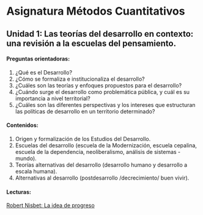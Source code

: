 # Asignatura Métodos Cuantitativos

## Unidad 1: Las teorías del desarrollo en contexto: una revisión a la escuelas del pensamiento. 

#### Preguntas orientadoras:

1. ¿Qué es el Desarrollo? 
2. ¿Cómo se formaliza e institucionaliza el desarrollo? 
3. ¿Cuáles son las teorías y enfoques propuestos para el desarrollo? 
4. ¿Cuándo surge el desarrollo como problemática pública, y cuál es su importancia a nivel territorial?
5. ¿Cuáles son las diferentes perspectivas y los intereses que estructuran las políticas de desarrollo en un territorio determinado?

#### Contenidos:

1.  Origen y formalización de los Estudios del Desarrollo. 
2.  Escuelas del desarrollo (escuela de la Modernización, escuela cepalina, escuela de la dependencia, neoliberalismo, análisis de sistemas - mundo).
3.  Teorías alternativas del desarrollo (desarrollo humano y desarrollo a escala humana).
4.  Alternativas al desarrollo (postdesarrollo /decrecimiento/ buen vivir).

#### Lecturas: 

[Robert Nisbet: La idea de progreso](unidad1/1laideadeprogreso.pdf)





















